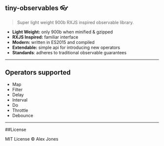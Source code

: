 ## tiny-observables 👓
> Super light weight 900b RXJS inspired observable library.

- **Light Weight:** only 900b when minified & gzipped
- **RXJS Inspired:** familiar interface
- **Modern:** written in ES2015 and compiled
- **Extendable:** simple api for introducing new operators
- **Standards**: adheres to traditional observable guarantees

---------------------------------------

## Operators supported

- Map
- Filter
- Delay
- Interval
- Do
- Throttle
- Debounce

---------------------------------------


##License

MIT License © Alex Jones